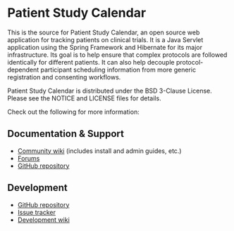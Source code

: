 Patient Study Calendar
======================

This is the source for Patient Study Calendar, an open source web application
for tracking patients on clinical trials. It is a Java Servlet application using
the Spring Framework and Hibernate for its major infrastructure. Its goal is to
help ensure that complex protocols are followed identically for different
patients. It can also help decouple protocol-dependent participant scheduling
information from more generic registration and consenting workflows.

Patient Study Calendar is distributed under the BSD 3-Clause License. Please see
the NOTICE and LICENSE files for details.

Check out the following for more information:

## Documentation & Support

* [Community wiki](https://cabig-kc.nci.nih.gov/CTMS/KC/index.php/PSC)
  (includes install and admin guides, etc.)
* [Forums](https://cabig-kc.nci.nih.gov/CTMS/forums/viewforum.php?f=11&sid=cddabedd7fbf1828fe6e27028bc10fed)
* [GitHub repository](https://github.com/NCIP/psc-docs)

## Development

* [GitHub repository](https://github.com/NCIP/psc)
* [Issue tracker](https://code.bioinformatics.northwestern.edu/issues/projects/psc/issues)
* [Development wiki](https://code.bioinformatics.northwestern.edu/issues/wiki/psc)
